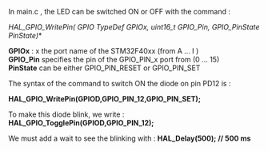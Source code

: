  In main.c , the LED can be switched ON or OFF with the command :

**HAL_GPIO_WritePin( GPIO TypeDef* GPIOx, uint16_t GPIO_Pin, GPIO_PinState PinState)**

**GPIOx** : x the port name of the STM32F40xx (from A ... I )  
**GPIO_Pin** specifies the pin of the GPIO_PIN_x port from (0 ... 15)  
**PinState** can be either GPIO_PIN_RESET or GPIO_PIN_SET  

The syntax of the command to switch ON the diode on pin PD12 is :

**HAL_GPIO_WritePin(GPIOD,GPIO_PIN_12,GPIO_PIN_SET);**

To make this diode blink, we write :
**HAL_GPIO_TogglePin(GPIOD,GPIO_PIN_12);**

We must add a wait to see the blinking with :
**HAL_Delay(500); // 500 ms**
